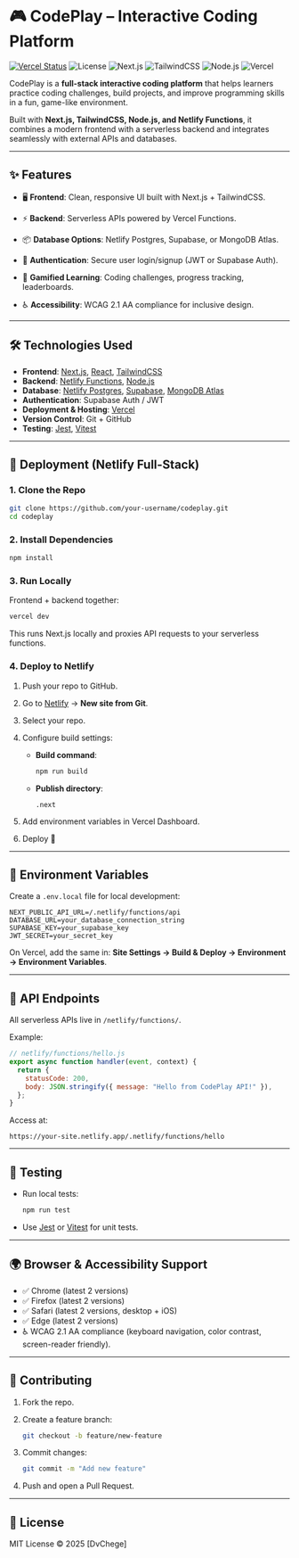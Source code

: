 



# 🎮 CodePlay – Interactive Coding Platform

[![Vercel Status](https://api.netlify.com/api/v1/badges/your-vercel-site-id/deploy-status)](https://app.vercel.com/sites/your-vercel-site-name/deploys)
![License](https://img.shields.io/badge/license-MIT-blue.svg)
![Next.js](https://img.shields.io/badge/Next.js-13-black?logo=next.js)
![TailwindCSS](https://img.shields.io/badge/TailwindCSS-3.0-38B2AC?logo=tailwind-css\&logoColor=white)
![Node.js](https://img.shields.io/badge/Node.js-18-green?logo=node.js\&logoColor=white)
![Vercel](https://img.shields.io/badge/Deployed%20on-Vercel-00C7B7?logo=netlify\&logoColor=white)

CodePlay is a **full-stack interactive coding platform** that helps learners practice coding challenges, build projects, and improve programming skills in a fun, game-like environment.

Built with **Next.js, TailwindCSS, Node.js, and Netlify Functions**, it combines a modern frontend with a serverless backend and integrates seamlessly with external APIs and databases.

---

## ✨ Features

* 🖥️ **Frontend**: Clean, responsive UI built with Next.js + TailwindCSS.
* ⚡ **Backend**: Serverless APIs powered by Vercel Functions.
* 📦 **Database Options**: Netlify Postgres, Supabase, or MongoDB Atlas.
* 🔐 **Authentication**: Secure user login/signup (JWT or Supabase Auth).
* 🎯 **Gamified Learning**: Coding challenges, progress tracking, leaderboards.

* ♿ **Accessibility**: WCAG 2.1 AA compliance for inclusive design.

---

## 🛠️ Technologies Used

* **Frontend**: [Next.js](https://nextjs.org/), [React](https://react.dev/), [TailwindCSS](https://tailwindcss.com/)
* **Backend**: [Netlify Functions](https://docs.netlify.com/functions/overview/), [Node.js](https://nodejs.org/)
* **Database**: [Netlify Postgres](https://docs.netlify.com/), [Supabase](https://supabase.com/), [MongoDB Atlas](https://www.mongodb.com/atlas)
* **Authentication**: Supabase Auth / JWT
* **Deployment & Hosting**: [Vercel](https://www.vercel.com/)
* **Version Control**: Git + GitHub
* **Testing**: [Jest](https://jestjs.io/), [Vitest](https://vitest.dev/)

---

## 🚀 Deployment (Netlify Full-Stack)

### 1. Clone the Repo

```bash
git clone https://github.com/your-username/codeplay.git
cd codeplay
```

### 2. Install Dependencies

```bash
npm install
```

### 3. Run Locally

Frontend + backend together:

```bash
vercel dev
```

This runs Next.js locally and proxies API requests to your serverless functions.

### 4. Deploy to Netlify

1. Push your repo to GitHub.
2. Go to [Netlify](https://app.vercel.com/) → **New site from Git**.
3. Select your repo.
4. Configure build settings:

   * **Build command**:

     ```bash
     npm run build
     ```
   * **Publish directory**:

     ```
     .next
     ```
5. Add environment variables in Vercel Dashboard.
6. Deploy 🚀

---

## 🔑 Environment Variables

Create a `.env.local` file for local development:

```env
NEXT_PUBLIC_API_URL=/.netlify/functions/api
DATABASE_URL=your_database_connection_string
SUPABASE_KEY=your_supabase_key
JWT_SECRET=your_secret_key
```

On Vercel, add the same in:
**Site Settings → Build & Deploy → Environment → Environment Variables**.

---

## 📡 API Endpoints

All serverless APIs live in `/netlify/functions/`.

Example:

```js
// netlify/functions/hello.js
export async function handler(event, context) {
  return {
    statusCode: 200,
    body: JSON.stringify({ message: "Hello from CodePlay API!" }),
  };
}
```

Access at:

```
https://your-site.netlify.app/.netlify/functions/hello
```

---

## 🧪 Testing

* Run local tests:

  ```bash
  npm run test
  ```
* Use [Jest](https://jestjs.io/) or [Vitest](https://vitest.dev/) for unit tests.

---

## 🌍 Browser & Accessibility Support

* ✅ Chrome (latest 2 versions)
* ✅ Firefox (latest 2 versions)
* ✅ Safari (latest 2 versions, desktop + iOS)
* ✅ Edge (latest 2 versions)
* ♿ WCAG 2.1 AA compliance (keyboard navigation, color contrast, screen-reader friendly).

---

## 🤝 Contributing

1. Fork the repo.
2. Create a feature branch:

   ```bash
   git checkout -b feature/new-feature
   ```
3. Commit changes:

   ```bash
   git commit -m "Add new feature"
   ```
4. Push and open a Pull Request.

---

## 📜 License

MIT License © 2025 \[DvChege]


